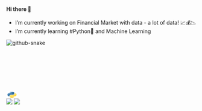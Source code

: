 #### Hi there 👋
- I’m currently working on Financial Market with data - a lot of data! 📈💰📉
- I’m currently learning #Python🐍 and Machine Learning

<picture>
  <source media="(prefers-color-scheme: dark)" srcset="github-snake-dark.svg" />
  <source media="(prefers-color-scheme: light)" srcset="github-snake.svg" />
  <img alt="github-snake" src="github-snake.svg" />
</picture>

<div>
   <a ref="https://github.com/thiagoscavone/">
   <img height="100em" scr="https://github-readme-stats.vercel.app/api?username=thiagoscavone&show_icons=true&theme=dracula&include_all_commits=true&count_private=rtue"/>
   <img height="100em" scr="https://github-readme-stats.vercel.app/api/top-langs/?username=thiagoscavone&layout=compact&lnags_count=16&theme=dracula"/>  
</div>


<div style="display: inline_block"><br>
   <img align="center" alt="scavone-Python" height="20" width="30" src="https://raw.githubusercontent.com/devicons/devicon/master/icons/python/python-original.svg">
</div>

<div> 
  <a href = "mailto:thiago.scavone@gmail.com"><img src="https://img.shields.io/badge/-Gmail-%23333?style=for-the-badge&logo=gmail&logoColor=white" target="_blank"></a>
  <a href="https://www.linkedin.com/in/thiagoscavone/" target="_blank"><img src="https://img.shields.io/badge/-LinkedIn-%230077B5?style=for-the-badge&logo=linkedin&logoColor=white" target="_blank"></a> 
  
</div>



